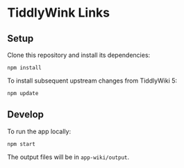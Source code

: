# TiddlyWink Links


## Setup

Clone this repository and install its dependencies:

```
npm install
```

To install subsequent upstream changes from TiddlyWiki 5:

```
npm update
```

## Develop

To run the app locally:

```
npm start
```

The output files will be in `app-wiki/output`.

